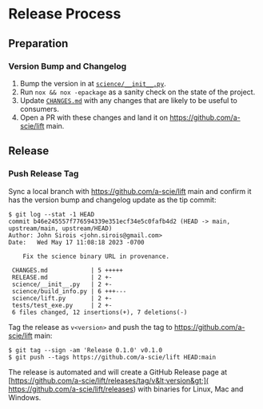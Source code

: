 # Release Process

## Preparation

### Version Bump and Changelog

1. Bump the version in at [`science/__init__.py`](science/__init__.py).
2. Run `nox && nox -epackage` as a sanity check on the state of the project.
3. Update [`CHANGES.md`](CHANGES.md) with any changes that are likely to be useful to consumers.
4. Open a PR with these changes and land it on https://github.com/a-scie/lift main.

## Release

### Push Release Tag

Sync a local branch with https://github.com/a-scie/lift main and confirm it has the version bump
and changelog update as the tip commit:

```
$ git log --stat -1 HEAD
commit b46e245557f776594339e351ecf34e5c0fafb4d2 (HEAD -> main, upstream/main, upstream/HEAD)
Author: John Sirois <john.sirois@gmail.com>
Date:   Wed May 17 11:08:18 2023 -0700

    Fix the science binary URL in provenance.

 CHANGES.md            | 5 +++++
 RELEASE.md            | 2 +-
 science/__init__.py   | 2 +-
 science/build_info.py | 6 +++---
 science/lift.py       | 2 +-
 tests/test_exe.py     | 2 +-
 6 files changed, 12 insertions(+), 7 deletions(-)
```

Tag the release as `v<version>` and push the tag to https://github.com/a-scie/lift main:

```
$ git tag --sign -am 'Release 0.1.0' v0.1.0
$ git push --tags https://github.com/a-scie/lift HEAD:main
```

The release is automated and will create a GitHub Release page at
[https://github.com/a-scie/lift/releases/tag/v&lt;version&gt;](
https://github.com/a-scie/lift/releases) with binaries for Linux, Mac and Windows.
